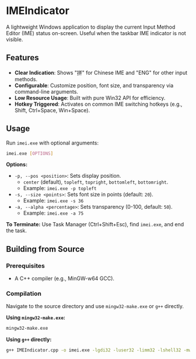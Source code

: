 # IMEIndicator

A lightweight Windows application to display the current Input Method Editor (IME) status on-screen. Useful when the taskbar IME indicator is not visible.

## Features

*   **Clear Indication**: Shows "拼" for Chinese IME and "ENG" for other input methods.
*   **Configurable**: Customize position, font size, and transparency via command-line arguments.
*   **Low Resource Usage**: Built with pure Win32 API for efficiency.
*   **Hotkey Triggered**: Activates on common IME switching hotkeys (e.g., Shift, Ctrl+Space, Win+Space).

## Usage

Run `imei.exe` with optional arguments:

```bash
imei.exe [OPTIONS]
```

**Options:**

*   `-p, --pos <position>`: Sets display position.
    *   `center` (default), `topleft`, `topright`, `bottomleft`, `bottomright`.
    *   Example: `imei.exe -p topleft`
*   `-s, --size <points>`: Sets font size in points (default: `20`).
    *   Example: `imei.exe -s 36`
*   `-a, --alpha <percentage>`: Sets transparency (0-100, default: `50`).
    *   Example: `imei.exe -a 75`

**To Terminate:** Use Task Manager (Ctrl+Shift+Esc), find `imei.exe`, and end the task.

## Building from Source

### Prerequisites

*   A C++ compiler (e.g., MinGW-w64 GCC).

### Compilation

Navigate to the source directory and use `mingw32-make.exe` or `g++` directly.

**Using `mingw32-make.exe`:**

```bash
mingw32-make.exe
```

**Using `g++` directly:**

```bash
g++ IMEIndicator.cpp -o imei.exe -lgdi32 -luser32 -limm32 -lshell32 -mwindows
```